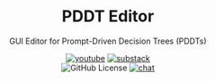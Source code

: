 <div align="center">

# PDDT Editor

GUI Editor for Prompt-Driven Decision Trees (PDDTs)

[![youtube](https://img.shields.io/badge/watch%20the%20walkthrough-%20?style=for-the-badge&logo=youtube&color=red)](https://github.com/chroline/pddt-editor)
[![substack](https://img.shields.io/badge/read%20the%20blog%20post-%20?style=for-the-badge&logo=substack&color=gray)](https://github.com/chroline/pddt-editor)
<br />
![GitHub License](https://img.shields.io/github/license/chroline/pddt-editor?style=for-the-badge&color=blue)
[![chat](https://img.shields.io/badge/chat-discussions-success?style=for-the-badge)](https://github.com/chroline/pddt-editor/discussions)

</div>
